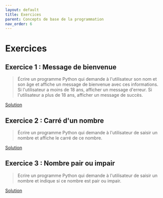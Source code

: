 ```yaml
---
layout: default
title: Exercices
parent: Concepts de base de la programmation
nav_order: 6
---
```


# Exercices

## Exercice 1 : Message de bienvenue
>Écrire un programme Python qui demande à l'utilisateur son nom et son âge et affiche un message de bienvenue avec ces informations. Si l'utilisateur a moins de 18 ans, afficher un message d'erreur. Si l'utilisateur a plus de 18 ans, afficher un message de succès.

[Solution](./01.py)

## Exercice 2 : Carré d'un nombre
>Écrire un programme Python qui demande à l'utilisateur de saisir un nombre et affiche le carré de ce nombre.

[Solution](./02.py)

## Exercice 3 : Nombre pair ou impair
>Ecrire un programme Python qui demande à l'utilisateur de saisir un nombre et indique si ce nombre est pair ou impair.

[Solution](./03.py)
